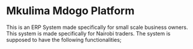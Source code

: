# Mkulima Mdogo Platform

This is an ERP System made specifically for small scale business owners. This system is made specifically for Nairobi traders. 
The system is supposed to have the following functionalities;
